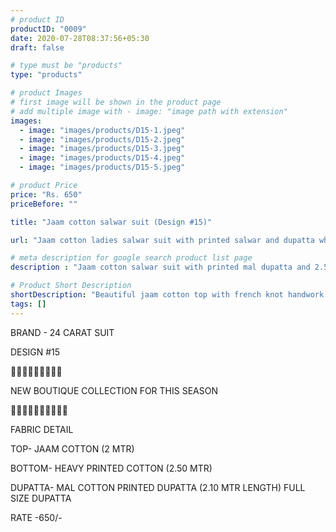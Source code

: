 ```yaml
---
# product ID
productID: "0009"
date: 2020-07-28T08:37:56+05:30
draft: false

# type must be "products"
type: "products"

# product Images
# first image will be shown in the product page
# add multiple image with - image: "image path with extension"
images:
  - image: "images/products/D15-1.jpeg"
  - image: "images/products/D15-2.jpeg"
  - image: "images/products/D15-3.jpeg"
  - image: "images/products/D15-4.jpeg"
  - image: "images/products/D15-5.jpeg"

# product Price
price: "Rs. 650"
priceBefore: ""

title: "Jaam cotton salwar suit (Design #15)"

url: "Jaam cotton ladies salwar suit with printed salwar and dupatta wholesale design15"

# meta description for google search product list page
description : "Jaam cotton salwar suit with printed mal dupatta and 2.5 mtr printed bottom"

# Product Short Description
shortDescription: "Beautiful jaam cotton top with french knot handwork design, heavy printed cotton bottom with matching printed mal dupatta."
tags: []
---
```

BRAND - 24 CARAT SUIT

DESIGN #15

💐💐💐💐💐💐💐💐💐

NEW BOUTIQUE COLLECTION FOR THIS SEASON

🌷🌷🌷🌷🌷🌷🌷🌷🌷🌷

FABRIC DETAIL

TOP- JAAM COTTON (2 MTR)

BOTTOM- HEAVY PRINTED COTTON  (2.50 MTR)

DUPATTA- MAL COTTON PRINTED DUPATTA (2.10 MTR LENGTH)
FULL SIZE DUPATTA

RATE -650/-

